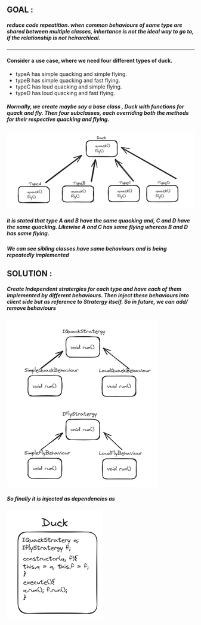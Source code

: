 ## GOAL : 
##### *reduce code repeatition*. when common behaviours of same type are shared between multiple classes, inhertance is not the ideal way to go to, if the relationship is not heirarchical.

***
#### Consider a use case, where we need four different types of duck. 
- typeA has simple quacking and simple flying.
- typeB has simple quacking and fast flying.
- typeC has loud quacking and simple flying.
- typeD has loud quacking and fast flying.

##### Normally, we create maybe say a base class , Duck with functions for quack and fly. Then four subclasses, each overriding both the methods for their respective quacking and flying.

![alt text](assets/normal.png)

##### it is stated that type A and B have the same quacking and, C and D have the same quacking. Likewise A and C has same flying whereas B and D has same flying.

***We can see sibling classes have same behaviours and is being repeatedly implemented***

## SOLUTION :

##### Create Independent stratergies for each type and have each of them implemented by different behaviours. Then inject these behaviours into client side but as reference to Stratergy itself. So *in future, we can add/ remove behaviours*

![alt text](assets/stratergy.png)

##### ***So finally it is injected as dependencies as***

![alt text](assets/final.png)


